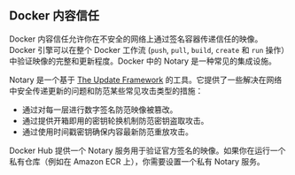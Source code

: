 ## Docker 内容信任

Docker 内容信任允许你在不安全的网络上通过签名容器传递信任的映像。Docker 引擎可以在整个 Docker 工作流 (`push`, `pull`, `build`, `create` 和 `run` 操作）中验证映像的完整和更新程度。Docker 中的 Notary 是一种常见的集成设施。

Notary 是一个基于 [The Update Framework](http://theupdateframework.com/) 的工具。它提供了一些解决在网络中安全传递更新的问题和防范某些常见攻击类型的措施：

- 通过对每一层进行数字签名防范映像被篡改。
- 通过提供开箱即用的密钥轮换机制防范密钥盗取攻击。
- 通过使用时间戳密钥确保内容最新防范重放攻击。

Docker Hub 提供一个 Notary 服务用于验证官方签名的映像。如果你在运行一个私有仓库（例如在 Amazon ECR 上），你需要设置一个私有 Notary 服务。
